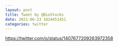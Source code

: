```yaml
--- 
layout: post 
title: Tweet by @BioStocks 
date: 2021-06-23 1624451451 
categories: twitter 
--- 
```

https://twitter.com/o/status/1407677209263972358
